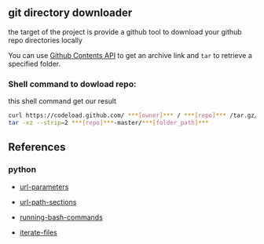 ## git directory downloader
the target of the project is provide a github tool to download your github repo directories locally 

You can use [Github Contents API](https://developer.github.com/v3/repos/contents/#get-archive-link) to get an archive link and `tar` to retrieve a specified folder.

### Shell command to dowload repo:

this shell command get our result

```sh
curl https://codeload.github.com/ ***[owner]*** / ***[repo]*** /tar.gz/master | \
tar -xz --strip=2 ***[repo]***-master/***[folder_path]***
```


## References
### python

- [url-parameters](https://stackoverflow.com/questions/21584545)

- [url-path-sections](https://stackoverflow.com/questions/7894384/)

- [running-bash-commands](https://stackoverflow.com/questions/4256107)

- [iterate-files](https://stackoverflow.com/questions/10377998)
